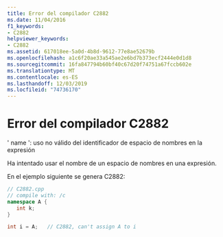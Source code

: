 ```yaml
---
title: Error del compilador C2882
ms.date: 11/04/2016
f1_keywords:
- C2882
helpviewer_keywords:
- C2882
ms.assetid: 617018ee-5a0d-4b8d-9612-77e8ae52679b
ms.openlocfilehash: a1c6f20ae33a545ae2e6bd7b373ecf2444e0d1d8
ms.sourcegitcommit: 16fa847794b60bf40c67d20f74751a67fccb602e
ms.translationtype: MT
ms.contentlocale: es-ES
ms.lasthandoff: 12/03/2019
ms.locfileid: "74736170"
---
```

# <a name="compiler-error-c2882"></a>Error del compilador C2882

' name ': uso no válido del identificador de espacio de nombres en la expresión

Ha intentado usar el nombre de un espacio de nombres en una expresión.

En el ejemplo siguiente se genera C2882:

```cpp
// C2882.cpp
// compile with: /c
namespace A {
   int k;
}

int i = A;   // C2882, can't assign A to i
```
